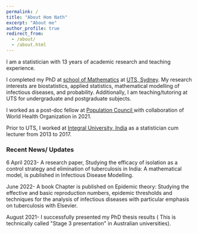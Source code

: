 ```yaml
---
permalink: /
title: "About Hom Nath"
excerpt: "About me"
author_profile: true
redirect_from: 
  - /about/
  - /about.html
---
```


<p> I am a statistician with 13 years of academic research and teaching experience. <p>

<p>I completed my PhD at <a href = "https://www.uts.edu.au/about/faculty-science/school-mathematical-and-physical-sciences">school of Mathematics</a>  at <a href = "https://www.uts.edu.au/" target="_blank">UTS, Sydney</a>. My research interests are biostatistics, applied statistics, mathematical modelling of infectious diseases, and probability. Additionally, I am teaching/tutoring at UTS for undergraduate and postgraduate subjects. </p>
<p> I worked as a post-doc fellow at <a href ="https://popcouncil.org/" target="_blank">Population Council </a> with collaboration of World Health Organization in 2021. <p> 
  
<p> Prior to UTS, I worked at <a href ="https://iul.ac.in/" target="_blank">Integral University, India</a> as a statistician cum lecturer from 2013 to 2017. </p> 

### Recent News/ Updates 
<p> 6 April 2023- A research paper, Studying the efficacy of isolation as a control strategy and elimination of tuberculosis in India: A mathematical model, is published in Infectious Disease Modelling. <p>

<p> June 2022- A book Chapter is published on Epidemic theory: Studying the effective and basic reproduction numbers, epidemic thresholds and techniques for the analysis of infectious diseases with particular emphasis on tuberculosis with Elsevier. <p>
<p> August 2021- I successfully presented my PhD thesis results ( This is technically called "Stage 3 presentation" in Australian universities). <p>
